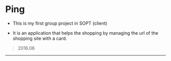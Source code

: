 Ping
===================

* This is my first group project in SOPT (client)

* It is an application that helps the shopping by managing the url of the shopping site with a card.

> 2016.06
*****
